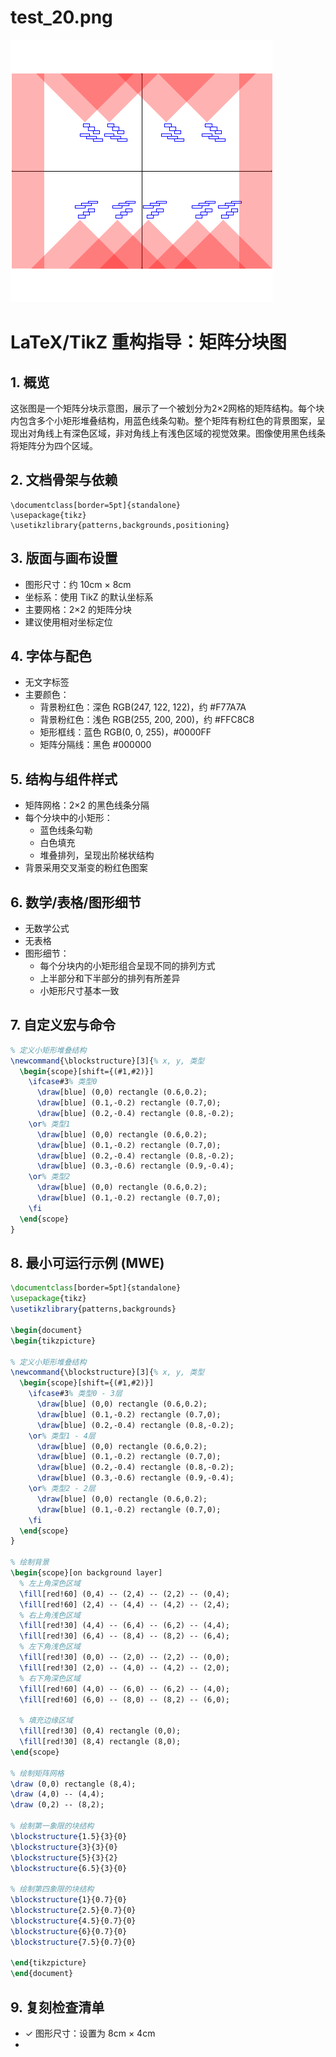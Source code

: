 # test_20.png

![test_20.png](../../../eval_dataset/images/test_20.png)

# LaTeX/TikZ 重构指导：矩阵分块图

## 1. 概览

这张图是一个矩阵分块示意图，展示了一个被划分为2×2网格的矩阵结构。每个块内包含多个小矩形堆叠结构，用蓝色线条勾勒。整个矩阵有粉红色的背景图案，呈现出对角线上有深色区域，非对角线上有浅色区域的视觉效果。图像使用黑色线条将矩阵分为四个区域。

## 2. 文档骨架与依赖

```
\documentclass[border=5pt]{standalone}
\usepackage{tikz}
\usetikzlibrary{patterns,backgrounds,positioning}
```

## 3. 版面与画布设置

- 图形尺寸：约 10cm × 8cm
- 坐标系：使用 TikZ 的默认坐标系
- 主要网格：2×2 的矩阵分块
- 建议使用相对坐标定位

## 4. 字体与配色

- 无文字标签
- 主要颜色：
  - 背景粉红色：深色 RGB(247, 122, 122)，约 #F77A7A
  - 背景粉红色：浅色 RGB(255, 200, 200)，约 #FFC8C8
  - 矩形框线：蓝色 RGB(0, 0, 255)，#0000FF
  - 矩阵分隔线：黑色 #000000

## 5. 结构与组件样式

- 矩阵网格：2×2 的黑色线条分隔
- 每个分块中的小矩形：
  - 蓝色线条勾勒
  - 白色填充
  - 堆叠排列，呈现出阶梯状结构
- 背景采用交叉渐变的粉红色图案

## 6. 数学/表格/图形细节

- 无数学公式
- 无表格
- 图形细节：
  - 每个分块内的小矩形组合呈现不同的排列方式
  - 上半部分和下半部分的排列有所差异
  - 小矩形尺寸基本一致

## 7. 自定义宏与命令

```latex
% 定义小矩形堆叠结构
\newcommand{\blockstructure}[3]{% x, y, 类型
  \begin{scope}[shift={(#1,#2)}]
    \ifcase#3% 类型0
      \draw[blue] (0,0) rectangle (0.6,0.2);
      \draw[blue] (0.1,-0.2) rectangle (0.7,0);
      \draw[blue] (0.2,-0.4) rectangle (0.8,-0.2);
    \or% 类型1
      \draw[blue] (0,0) rectangle (0.6,0.2);
      \draw[blue] (0.1,-0.2) rectangle (0.7,0);
      \draw[blue] (0.2,-0.4) rectangle (0.8,-0.2);
      \draw[blue] (0.3,-0.6) rectangle (0.9,-0.4);
    \or% 类型2
      \draw[blue] (0,0) rectangle (0.6,0.2);
      \draw[blue] (0.1,-0.2) rectangle (0.7,0);
    \fi
  \end{scope}
}
```

## 8. 最小可运行示例 (MWE)

```latex
\documentclass[border=5pt]{standalone}
\usepackage{tikz}
\usetikzlibrary{patterns,backgrounds}

\begin{document}
\begin{tikzpicture}

% 定义小矩形堆叠结构
\newcommand{\blockstructure}[3]{% x, y, 类型
  \begin{scope}[shift={(#1,#2)}]
    \ifcase#3% 类型0 - 3层
      \draw[blue] (0,0) rectangle (0.6,0.2);
      \draw[blue] (0.1,-0.2) rectangle (0.7,0);
      \draw[blue] (0.2,-0.4) rectangle (0.8,-0.2);
    \or% 类型1 - 4层
      \draw[blue] (0,0) rectangle (0.6,0.2);
      \draw[blue] (0.1,-0.2) rectangle (0.7,0);
      \draw[blue] (0.2,-0.4) rectangle (0.8,-0.2);
      \draw[blue] (0.3,-0.6) rectangle (0.9,-0.4);
    \or% 类型2 - 2层
      \draw[blue] (0,0) rectangle (0.6,0.2);
      \draw[blue] (0.1,-0.2) rectangle (0.7,0);
    \fi
  \end{scope}
}

% 绘制背景
\begin{scope}[on background layer]
  % 左上角深色区域
  \fill[red!60] (0,4) -- (2,4) -- (2,2) -- (0,4);
  \fill[red!60] (2,4) -- (4,4) -- (4,2) -- (2,4);
  % 右上角浅色区域
  \fill[red!30] (4,4) -- (6,4) -- (6,2) -- (4,4);
  \fill[red!30] (6,4) -- (8,4) -- (8,2) -- (6,4);
  % 左下角浅色区域
  \fill[red!30] (0,0) -- (2,0) -- (2,2) -- (0,0);
  \fill[red!30] (2,0) -- (4,0) -- (4,2) -- (2,0);
  % 右下角深色区域
  \fill[red!60] (4,0) -- (6,0) -- (6,2) -- (4,0);
  \fill[red!60] (6,0) -- (8,0) -- (8,2) -- (6,0);
  
  % 填充边缘区域
  \fill[red!30] (0,4) rectangle (0,0);
  \fill[red!30] (8,4) rectangle (8,0);
\end{scope}

% 绘制矩阵网格
\draw (0,0) rectangle (8,4);
\draw (4,0) -- (4,4);
\draw (0,2) -- (8,2);

% 绘制第一象限的块结构
\blockstructure{1.5}{3}{0}
\blockstructure{3}{3}{0}
\blockstructure{5}{3}{2}
\blockstructure{6.5}{3}{0}

% 绘制第四象限的块结构
\blockstructure{1}{0.7}{0}
\blockstructure{2.5}{0.7}{0}
\blockstructure{4.5}{0.7}{0}
\blockstructure{6}{0.7}{0}
\blockstructure{7.5}{0.7}{0}

\end{tikzpicture}
\end{document}
```

## 9. 复刻检查清单

- ✓ 图形尺寸：设置为 8cm × 4cm
-
